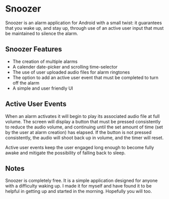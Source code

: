 # Snoozer

Snoozer is an alarm application for Android with a small twist: it guarantees that you wake up, and stay up, through use of an active user input that must be maintained to silence the alarm.

## Snoozer Features
- The creation of multiple alarms
- A calender date-picker and scrolling time-selector 
- The use of user uploaded audio files for alarm ringtones
- The option to add an active user event that must be completed to turn off the alarm
- A simple and user friendly UI

## Active User Events

When an alarm activates it will begin to play its associated audio file at full volume. The screen will display a button that must be pressed consistently to reduce the audio volume, and continuing until the set amount of time (set by the user at alarm creation) has elapsed. If the button is not pressed consistently, the audio will shoot back up in volume, and the timer will reset.

Active user events keep the user engaged long enough to become fully awake and mitigate the possibility of falling back to sleep.

## Notes

Snoozer is completely free. It is a simple application designed for anyone with a difficulty waking up. I made it for myself and have found it to be helpful in getting up and started in the morning. Hopefully you will too.
